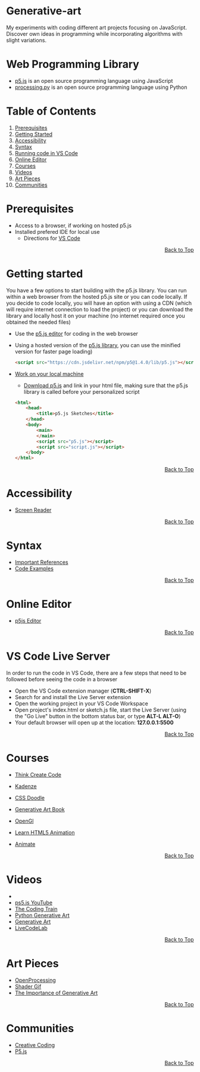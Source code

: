 # Generative-art
My experiments with coding different art projects focusing on JavaScript. Discover own ideas in programming while incorporating algorithms with slight variations.


# Web Programming Library
- [p5.js](https://p5js.org/) is an open source programming language using JavaScript
- [processing.py](https://github.com/jdf/processing.py) is an open source programming language using Python

# Table of Contents
<div id="top">
    <ol>
    <li><a href="#prerequisites">Prerequisites</li>
    <li><a href="#getting-started">Getting Started</a></li>
    <li><a href="#accessibility">Accessibility</a></li>
    <li><a href="#syntax">Syntax</a></li>
    <li><a href="#vs-code-live-server">Running code in VS Code</a></li>
    <li><a href="#online-editor">Online Editor</a></li>
    <li><a href="#courses">Courses</a></li>
    <li><a href="#videos">Videos</a></li>
    <li><a href="#art-pieces">Art Pieces</a></li>
    <li><a href="#communities">Communities</a></li>
    </ol>
</div>

# Prerequisites
- Access to a browser, if working on hosted p5.js
- Installed prefered IDE for local use
    - Directions for [VS Code](https://docs.microsoft.com/en-us/visualstudio/install/install-visual-studio?view=vs-2022#step-1---make-sure-your-computer-is-ready-for-visual-studio)

<p align="right"><a href="#top">Back to Top</a></p>


# Getting started
 You have a few options to start building with the p5.js library. You can run within a web browser from the hosted p5.js site or you can code locally. If you decide to code locally, you will have an option with using a CDN (which will require internet connection to load the project) or you can download the library and locally host it on your machine (no internet required once you obtained the needed files)

- Use the [p5.js editor](https://editor.p5js.org/) for coding in the web browser

- Using a hosted version of the [p5.js library](https://cdn.jsdelivr.net/npm/p5/lib/), you can use the minified version for faster page loading)
    ``` html
    <script src="https://cdn.jsdelivr.net/npm/p5@1.4.0/lib/p5.js"></script>
    ```

- [Work on your local machine](https://p5js.org/get-started/#settingUp)
    - [Download p5.js](https://p5js.org/download/) and link in your html file, making sure that the p5.js library is called before your personalized script

    ``` html
    <html>
        <head>
            <title>p5.js Sketches</title>
        </head>
        <body>
            <main>
            </main>
            <script src="p5.js"></script>
            <script src="script.js"></script>
        </body>
    </html>
    ```

<p align="right"><a href="#top">Back to Top</a></p>


# Accessibility
- [Screen Reader](https://p5js.org/learn/p5-screen-reader.html)

<p align="right"><a href="#top">Back to Top</a></p>


# Syntax
- [Important References](https://p5js.org/reference/)
- [Code Examples](https://p5js.org/examples/)

<p align="right"><a href="#top">Back to Top</a></p>


# Online Editor
- [p5js Editor](https://editor.p5js.org/)
 
<p align="right"><a href="#top">Back to Top</a></p>

# VS Code Live Server
In order to run the code in VS Code, there are a few steps that need to be followed before seeing the code in a browser
- Open the VS Code extension manager (**CTRL-SHIFT-X**)
- Search for and install the Live Server extension
- Open the working project in your VS Code Workspace
- Open project's index.html or sketch.js file, start the Live Server (using the "Go Live" button in the bottom status bar, or type **ALT-L ALT-O**)
- Your default browser will open up at the location: **127.0.0.1:5500**

<p align="right"><a href="#top">Back to Top</a></p>

# Courses
- [Think Create Code](https://www.edx.org/course/think-create-code)
- [Kadenze](https://www.kadenze.com/courses/introduction-to-programming-for-the-visual-arts-with-p5-js/info)

- [CSS Doodle](https://css-doodle.com/)
- [Generative Art Book](https://inconvergent.net/generative/)
- [OpenGl](https://www.gabrielgambetta.com/computer-graphics-from-scratch/00-introduction.html)
- [Learn HTML5 Animation](https://egghead.io/courses/learn-html5-graphics-and-animation)
- [Animate](https://github.com/ariaminaei/theatre)

<p align="right"><a href="#top">Back to Top</a></p>

# Videos
- [](https://www.youtube.com/watch?v=x1rJJRVTpAI)
- [ps5.js YouTube](https://www.youtube.com/user/shiffman)
- [The Coding Train](https://thecodingtrain.com/beginners/p5js/)
- [Python Generative Art](https://github.com/erdavids/Generative-Art)
- [Generative Art](https://atkinchris.github.io/generative-art/)
- [LiveCodeLab](https://livecodelab.net/)

<p align="right"><a href="#top">Back to Top</a></p>

# Art Pieces
- [OpenProcessing](https://openprocessing.org/browse/#)
- [Shader Gif](https://shadergif.com/)
- [The Importance of Generative Art](https://tylerxhobbs.com/essays/2021/the-importance-of-generative-art)

<p align="right"><a href="#top">Back to Top</a></p>

# Communities
- [Creative Coding](https://www.reddit.com/r/creativecoding/)
- [P5.js](https://www.reddit.com/t/p5js/)

<p align="right"><a href="#top">Back to Top</a></p>
